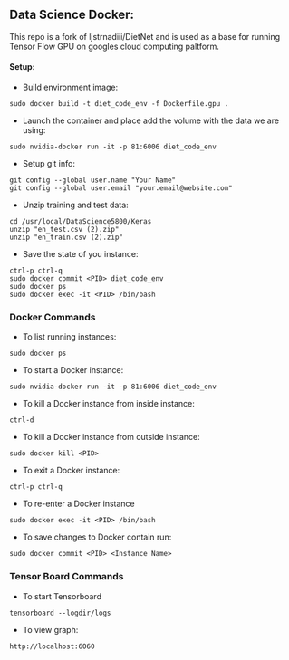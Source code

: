 ## Data Science Docker:
This repo is a fork of ljstrnadiii/DietNet and is used as a base for running Tensor Flow GPU on googles cloud computing paltform.

#### Setup:

- Build environment image:
```
sudo docker build -t diet_code_env -f Dockerfile.gpu .
```
- Launch the container and place add the volume with the data we are using:
```
sudo nvidia-docker run -it -p 81:6006 diet_code_env
```
- Setup git info:
```
git config --global user.name "Your Name"
git config --global user.email "your.email@website.com"
```
- Unzip training and test data:
```
cd /usr/local/DataScience5800/Keras
unzip "en_test.csv (2).zip"
unzip "en_train.csv (2).zip"
```
- Save the state of you instance:
```
ctrl-p ctrl-q
sudo docker commit <PID> diet_code_env
sudo docker ps
sudo docker exec -it <PID> /bin/bash
```

### Docker Commands

- To list running instances:
``` 
sudo docker ps
```
- To start a Docker instance:
```
sudo nvidia-docker run -it -p 81:6006 diet_code_env
```
- To kill a Docker instance from inside instance:
```
ctrl-d 
```
- To kill a Docker instance from outside instance: 
```
sudo docker kill <PID>
```
- To exit a Docker instance:
```
ctrl-p ctrl-q
```
- To re-enter a Docker instance 
```
sudo docker exec -it <PID> /bin/bash
```
- To save changes to Docker contain run: 
```
sudo docker commit <PID> <Instance Name>
```
### Tensor Board Commands
- To start Tensorboard
```
tensorboard --logdir/logs
```
- To view graph:
```
http://localhost:6060
```
